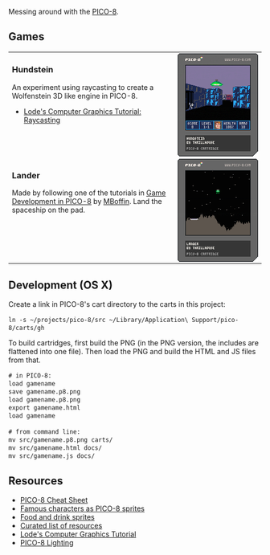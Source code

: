 Messing around with the [PICO-8](http://pico-8.com).

## Games
<table>
  <tr>
    <td valign="top">
      <a href="https://joeyschoblaska.github.io/pico-8/hundstein.html">
        <img src="https://raw.githubusercontent.com/joeyschoblaska/pico-8/master/carts/hundstein.p8.png" align="right">
      </a>
      <h3>Hundstein</h3>
      <p>An experiment using raycasting to create a Wolfenstein 3D like engine in PICO-8.</p>
      <ul>
        <li><a href="https://lodev.org/cgtutor/raycasting.html">Lode's Computer Graphics Tutorial: Raycasting</a></li>
      </ul>
    </td>
  </tr>
  <tr>
    <td valign="top">
      <a href="https://joeyschoblaska.github.io/pico-8/lander.html">
        <img src="https://raw.githubusercontent.com/joeyschoblaska/pico-8/master/carts/lander.p8.png" align="right">
      </a>
      <h3>Lander</h3>
      Made by following one of the tutorials in <a href="https://mboffin.itch.io/gamedev-with-pico-8-issue1">Game Development in PICO-8</a> by <a href="https://mboffin.itch.io/">MBoffin</a>. Land the spaceship on the pad.
    </td>
  </tr>
</table>

## Development (OS X)
Create a link in PICO-8's cart directory to the carts in this project:

```
ln -s ~/projects/pico-8/src ~/Library/Application\ Support/pico-8/carts/gh
```

To build cartridges, first build the PNG (in the PNG version, the includes are flattened into one file). Then load the PNG and build the HTML and JS files from that.

```
# in PICO-8:
load gamename
save gamename.p8.png
load gamename.p8.png
export gamename.html
load gamename

# from command line:
mv src/gamename.p8.png carts/
mv src/gamename.html docs/
mv src/gamename.js docs/
```

## Resources
* [PICO-8 Cheat Sheet](https://www.lexaloffle.com/bbs/files/16585/PICO-8_Cheat-Sheet_0-9-2.png)
* [Famous characters as PICO-8 sprites](https://twitter.com/johanvinet/status/635814153601597441)
* [Food and drink sprites](https://twitter.com/JUSTIN_CYR/status/634546317713391616)
* [Curated list of resources](https://github.com/pico-8/awesome-PICO-8#resources)
* [Lode's Computer Graphics Tutorial](https://lodev.org/cgtutor/index.html)
* [PICO-8 Lighting](https://hackernoon.com/pico-8-lighting-part-1-thin-dark-line-8ea15d21fed7)
